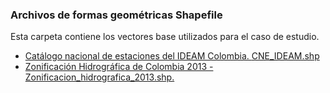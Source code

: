 ### Archivos de formas geométricas Shapefile

Esta carpeta contiene los vectores base utilizados para el caso de estudio.

* [Catálogo nacional de estaciones del IDEAM Colombia. ](http://dhime.ideam.gov.co/atencionciudadano/)[CNE_IDEAM.shp](http://bart.ideam.gov.co/cneideam/CNE_IDEAM.zip)
* [Zonificación Hidrográfica de Colombia 2013 - Zonificacion_hidrografica_2013.shp. ](http://bart.ideam.gov.co/cneideam/Capasgeo/Zonificacion_Hidrografica_2013.zip)




